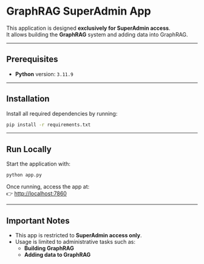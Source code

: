 # GraphRAG SuperAdmin App

This application is designed **exclusively for SuperAdmin access**.  
It allows building the **GraphRAG** system and adding data into GraphRAG.

---

## Prerequisites
- **Python** version: `3.11.9`

---

## Installation
Install all required dependencies by running:

```bash
pip install -r requirements.txt
```

---

## Run Locally
Start the application with:

```bash
python app.py
```

Once running, access the app at:  
👉 [http://localhost:7860](http://localhost:7860)

---

## Important Notes
- This app is restricted to **SuperAdmin access only**.  
- Usage is limited to administrative tasks such as:
  - **Building GraphRAG**
  - **Adding data to GraphRAG**
